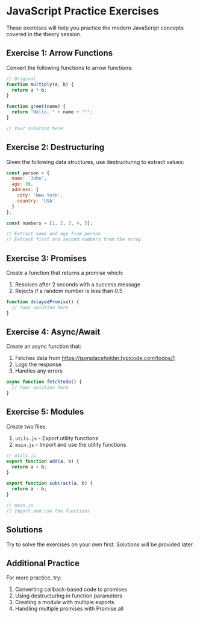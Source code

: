 # JavaScript Practice Exercises

These exercises will help you practice the modern JavaScript concepts covered in the theory session.

## Exercise 1: Arrow Functions

Convert the following functions to arrow functions:

```javascript
// Original
function multiply(a, b) {
  return a * b;
}

function greet(name) {
  return "Hello, " + name + "!";
}

// Your solution here
```

## Exercise 2: Destructuring

Given the following data structures, use destructuring to extract values:

```javascript
const person = {
  name: 'John',
  age: 30,
  address: {
    city: 'New York',
    country: 'USA'
  }
};

const numbers = [1, 2, 3, 4, 5];

// Extract name and age from person
// Extract first and second numbers from the array
```

## Exercise 3: Promises

Create a function that returns a promise which:
1. Resolves after 2 seconds with a success message
2. Rejects if a random number is less than 0.5

```javascript
function delayedPromise() {
  // Your solution here
}
```

## Exercise 4: Async/Await

Create an async function that:
1. Fetches data from https://jsonplaceholder.typicode.com/todos/1
2. Logs the response
3. Handles any errors

```javascript
async function fetchTodo() {
  // Your solution here
}
```

## Exercise 5: Modules

Create two files:
1. `utils.js` - Export utility functions
2. `main.js` - Import and use the utility functions

```javascript
// utils.js
export function add(a, b) {
  return a + b;
}

export function subtract(a, b) {
  return a - b;
}

// main.js
// Import and use the functions
```

## Solutions

Try to solve the exercises on your own first. Solutions will be provided later.

## Additional Practice

For more practice, try:
1. Converting callback-based code to promises
2. Using destructuring in function parameters
3. Creating a module with multiple exports
4. Handling multiple promises with Promise.all 